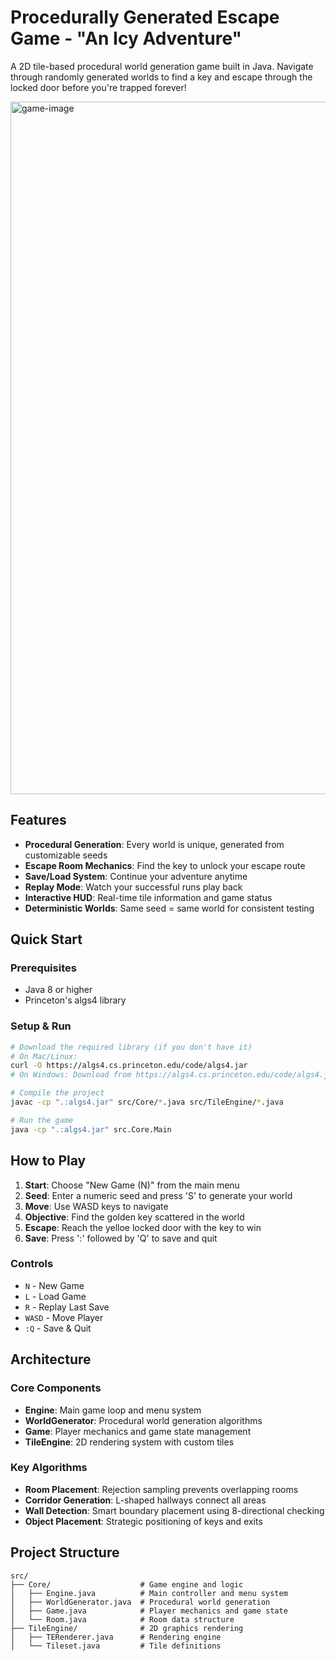 # Procedurally Generated Escape Game - "An Icy Adventure"

A 2D tile-based procedural world generation game built in Java. Navigate through randomly generated worlds to find a key and escape through the locked door before you're trapped forever!

<img width="2552" height="1108" alt="game-image" src="https://github.com/user-attachments/assets/7042adce-7435-4c89-8271-a4ca15476a21" />

## Features

- **Procedural Generation**: Every world is unique, generated from customizable seeds
- **Escape Room Mechanics**: Find the key to unlock your escape route
- **Save/Load System**: Continue your adventure anytime
- **Replay Mode**: Watch your successful runs play back
- **Interactive HUD**: Real-time tile information and game status
- **Deterministic Worlds**: Same seed = same world for consistent testing

## Quick Start

### Prerequisites
- Java 8 or higher
- Princeton's algs4 library

### Setup & Run
```bash
# Download the required library (if you don't have it)
# On Mac/Linux:
curl -O https://algs4.cs.princeton.edu/code/algs4.jar
# On Windows: Download from https://algs4.cs.princeton.edu/code/algs4.jar

# Compile the project
javac -cp ".:algs4.jar" src/Core/*.java src/TileEngine/*.java

# Run the game
java -cp ".:algs4.jar" src.Core.Main
```

## How to Play

1. **Start**: Choose "New Game (N)" from the main menu
2. **Seed**: Enter a numeric seed and press 'S' to generate your world
3. **Move**: Use WASD keys to navigate
4. **Objective**: Find the golden key scattered in the world
5. **Escape**: Reach the yelloe locked door with the key to win
6. **Save**: Press ':' followed by 'Q' to save and quit

### Controls
- `N` - New Game
- `L` - Load Game
- `R` - Replay Last Save
- `WASD` - Move Player
- `:Q` - Save & Quit

## Architecture

### Core Components
- **Engine**: Main game loop and menu system
- **WorldGenerator**: Procedural world generation algorithms
- **Game**: Player mechanics and game state management
- **TileEngine**: 2D rendering system with custom tiles

### Key Algorithms
- **Room Placement**: Rejection sampling prevents overlapping rooms
- **Corridor Generation**: L-shaped hallways connect all areas
- **Wall Detection**: Smart boundary placement using 8-directional checking
- **Object Placement**: Strategic positioning of keys and exits

## Project Structure

```
src/
├── Core/                    # Game engine and logic
│   ├── Engine.java          # Main controller and menu system
│   ├── WorldGenerator.java  # Procedural world generation
│   ├── Game.java            # Player mechanics and game state
│   └── Room.java            # Room data structure
├── TileEngine/              # 2D graphics rendering
│   ├── TERenderer.java      # Rendering engine
│   └── Tileset.java         # Tile definitions
```
